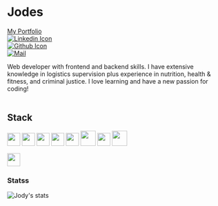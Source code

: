 # Jodes

[My Portfolio](https://jmeggles.github.io/Portfolio/)
<br>
[![Linkedin Icon](https://img.shields.io/badge/-%20linkedin-blue?style=flat-square&logo=linkedin&logoColor=white&link=https://www.linkedin.com/in/jody-eggleston/)](https://www.linkedin.com/in/jody-eggleston/)
<br>
[![Github Icon](https://img.shields.io/github/followers/jmeggles?color=pink&label=Follow%40Me&style=social)](https://github.com/jmeggles)
<br>
[![Mail](https://img.shields.io/badge/-jmeggles@gmail.com-gray?style=flat-square&logo=gmail&logoColor=red&link=)](mailto:jmeggles@gmail.com)

Web developer with frontend and backend skills.  I have extensive knowledge in logistics supervision plus experience in nutrition, health & fitness, and criminal justice. I love learning and have a new passion for coding!
<br><br>

## Stack 
<code><img height="30" src="https://www.vectorlogo.zone/logos/github/github-ar21.svg"></code>
<code><img height="30" src="https://www.vectorlogo.zone/logos/mysql/mysql-horizontal.svg"></code>
<code><img height="30" src="https://www.vectorlogo.zone/logos/javascript/javascript-horizontal.svg"></code>
<code><img height="30" src="https://www.vectorlogo.zone/logos/w3_html5/w3_html5-ar21.svg"></code>
<code><img height="30" src="https://www.vectorlogo.zone/logos/handlebarsjs/handlebarsjs-ar21.svg"></code>
<code><img height="35" src="https://www.vectorlogo.zone/logos/mongodb/mongodb-ar21.svg"></code> 
<code><img height="30" src="https://www.vectorlogo.zone/logos/expressjs/expressjs-ar21.svg"></code>
<code><img height="35" src="https://www.vectorlogo.zone/logos/reactjs/reactjs-ar21.svg"><br><br></code> 
<code><img height="30" src="https://www.vectorlogo.zone/logos/nodejs/nodejs-horizontal.svg"></code>

### Statss
![Jody's stats](https://github-readme-stats.vercel.app/api?username=jmeggles&show_icons=true)
